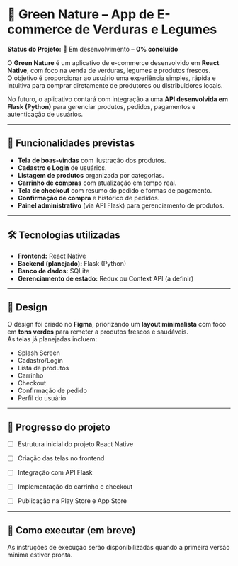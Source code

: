 # 🥦 Green Nature – App de E-commerce de Verduras e Legumes  

**Status do Projeto:** 🚧 Em desenvolvimento – **0% concluído**  

O **Green Nature** é um aplicativo de e-commerce desenvolvido em **React Native**, com foco na venda de verduras, legumes e produtos frescos.  
O objetivo é proporcionar ao usuário uma experiência simples, rápida e intuitiva para comprar diretamente de produtores ou distribuidores locais.  

No futuro, o aplicativo contará com integração a uma **API desenvolvida em Flask (Python)** para gerenciar produtos, pedidos, pagamentos e autenticação de usuários.  

---

## 📱 Funcionalidades previstas
- **Tela de boas-vindas** com ilustração dos produtos.
- **Cadastro e Login** de usuários.
- **Listagem de produtos** organizada por categorias.
- **Carrinho de compras** com atualização em tempo real.
- **Tela de checkout** com resumo do pedido e formas de pagamento.
- **Confirmação de compra** e histórico de pedidos.
- **Painel administrativo** (via API Flask) para gerenciamento de produtos.

---

## 🛠 Tecnologias utilizadas
- **Frontend:** React Native  
- **Backend (planejado):** Flask (Python)  
- **Banco de dados:** SQLite  
- **Gerenciamento de estado:** Redux ou Context API (a definir)  

---

## 🎨 Design
O design foi criado no **Figma**, priorizando um **layout minimalista** com foco em **tons verdes** para remeter a produtos frescos e saudáveis.  
As telas já planejadas incluem:  
- Splash Screen  
- Cadastro/Login  
- Lista de produtos  
- Carrinho  
- Checkout  
- Confirmação de pedido  
- Perfil do usuário

---

## 📅 Progresso do projeto
- [ ] Estrutura inicial do projeto React Native  
- [ ] Criação das telas no frontend  
- [ ] Integração com API Flask  
- [ ] Implementação do carrinho e checkout  
- [ ] Publicação na Play Store e App Store  


---

## 🚀 Como executar (em breve)
As instruções de execução serão disponibilizadas quando a primeira versão mínima estiver pronta.
